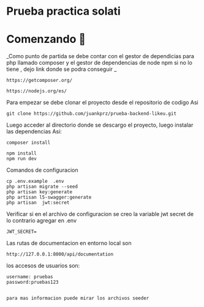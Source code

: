 # Prueba practica solati



# Comenzando 🚀


_Como punto de partida  se debe contar con el gestor de dependicias para php llamado composer y el gestor de dependencias de node npm si no lo tiene , dejo link donde se podra conseguir _

```
https://getcomposer.org/

https://nodejs.org/es/
```

Para empezar se debe  clonar  el proyecto desde el repositorio de codigo  Asi 

```
git clone https://github.com/juankprz/prueba-backend-likeu.git
```
Luego acceder al directorio donde se descargo el proyecto, luego instalar las dependencias  Asi: 

```
composer install

npm install
npm run dev
```
Comandos de configuracion 
```
cp .env.example  .env
php artisan migrate --seed
php artisan key:generate
php artisan l5-swagger:generate 
php artisan  jwt:secret 
```
Verificar si en el archivo de configuracion se creo la variable jwt secret de lo contrario agregar en .env
```
JWT_SECRET=
```

Las rutas de documentacion en entorno local son
```
http://127.0.0.1:8000/api/documentation
```

los accesos de usuarios son:

```
username: pruebas
password:pruebas123


para mas informacion puede mirar los archivos seeder
